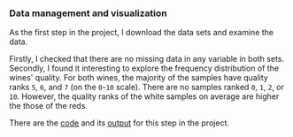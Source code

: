 ### Data management and visualization

As the first step in the project, I download the data sets and examine the data. 

Firstly, I checked that there are no missing data in any variable in both sets. Secondly, I found it interesting to explore the frequency distribution of the wines' quality. For both wines, the majority of the samples have quality ranks `5`, `6`, and `7` (on the `0`-`10` scale). There are no samples ranked `0`, `1`, `2`, or `10`. However, the quality ranks of the white samples on average are higher the those of the reds.

There are the [code](https://github.com/ekolik/-Python-Ahalysis_of_wine_quality/blob/master/data_manag%26visualization.py) and its [output](https://github.com/ekolik/-Python-Ahalysis_of_wine_quality/blob/master/data_manag_output.txt) for this step in the project. 
